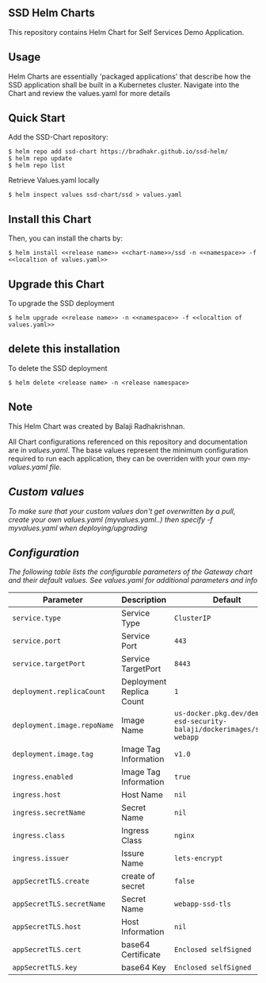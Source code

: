 ## SSD Helm Charts
This repository contains Helm Chart for Self Services Demo Application.

## Usage
Helm Charts are essentially 'packaged applications' that describe how the SSD application shall be built in a Kubernetes cluster. Navigate into the Chart and review the values.yaml for more details

## Quick Start

Add the SSD-Chart repository:

    $ helm repo add ssd-chart https://bradhakr.github.io/ssd-helm/
    $ helm repo update
    $ helm repo list
    
Retrieve Values.yaml locally

    $ helm inspect values ssd-chart/ssd > values.yaml

## Install this Chart
Then, you can install the charts by:

    $ helm install <<release name>> <<chart-name>>/ssd -n <<namespace>> -f <<localtion of values.yaml>>
 
## Upgrade this Chart
To upgrade the SSD deployment

    $ helm upgrade <<release name>> -n <<namespace>> -f <<localtion of values.yaml>>

## delete this installation
To delete the SSD deployment

 
    $ helm delete <release name> -n <release namespace>
 

## Note
This Helm Chart was created by Balaji Radhakrishnan.

All Chart configurations referenced on this repository and documentation are in <i>values.yaml</i>. The base values represent the minimum configuration required to run each application, they can be overriden with your own <i>my-values.yaml<i> file.

## Custom values
To make sure that your custom values don't get overwritten by a pull, create your own values.yaml (myvalues.yaml..) then specify -f myvalues.yaml when deploying/upgrading

## Configuration
The following table lists the configurable parameters of the Gateway chart and their default values. See values.yaml for additional parameters and info

| Parameter                        | Description                               | Default                                                      |
| -----------------------------    | -----------------------------------       | -----------------------------------------------------------  |
| `service.type`                | Service Type   | `ClusterIP` |
| `service.port`                      | Service Port                       | `443`                                                     |
| `service.targetPort`          | Service TargetPort | `8443`  |
  | `deployment.replicaCount`          | Deployment Replica Count | `1`  |
  | `deployment.image.repoName`          | Image Name| `us-docker.pkg.dev/demos-esd-security-balaji/dockerimages/sspgw-webapp`  |
  | `deployment.image.tag`          | Image Tag Information | `v1.0`  |
   | `ingress.enabled`          | Image Tag Information | `true`  |
   | `ingress.host`          | Host Name | `nil`  |
   | `ingress.secretName`          | Secret Name | `nil`  |
   | `ingress.class`          | Ingress Class | `nginx`  |
   | `ingress.issuer`          | Issure Name | `lets-encrypt`  |
   | `appSecretTLS.create`          | create of secret | `false`  |
   | `appSecretTLS.secretName`          | Secret Name | `webapp-ssd-tls`  |
   | `appSecretTLS.host`          | Host Information | `nil`  |
  | `appSecretTLS.cert`          | base64 Certificate | `Enclosed selfSigned `  |
 | `appSecretTLS.key`          | base64 Key | `Enclosed selfSigned`  |

